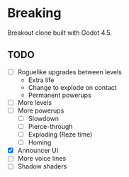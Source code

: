 # Breaking

Breakout clone built with Godot 4.5.

## TODO

- [ ] Roguelike upgrades between levels
  - Extra life
  - Change to explode on contact
  - Permanent powerups
- [ ] More levels
- [ ] More powerups
  - [ ] Slowdown
  - [ ] Pierce-through
  - [ ] Exploding (Reze time)
  - [ ] Homing
- [x] Announcer UI
- [ ] More voice lines
- [ ] Shadow shaders

